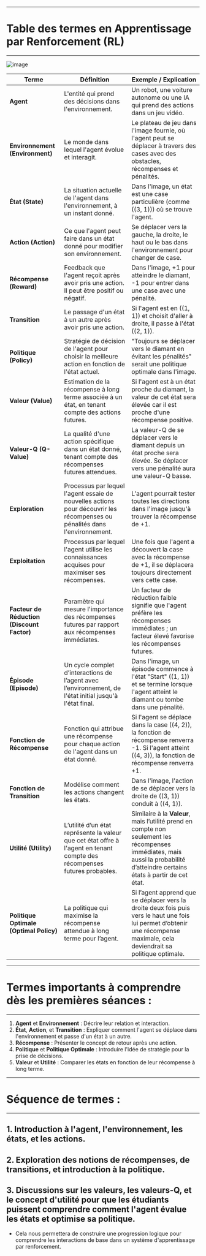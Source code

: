 -----------------------------------------------------------------------------
# **Table des termes en Apprentissage par Renforcement (RL)**
-----------------------------------------------------------------------------

![image](https://github.com/user-attachments/assets/34d38192-2ad9-4893-87d7-fb2a7ad8e0d0)



| **Terme**      | **Définition**                                                                 | **Exemple / Explication**                                                                                                                                                                      |
|----------------|-------------------------------------------------------------------------------|-----------------------------------------------------------------------------------------------------------------------------------------------------------------------------------------------|
| **Agent**      | L'entité qui prend des décisions dans l'environnement.                                                             | Un robot, une voiture autonome ou une IA qui prend des actions dans un jeu vidéo.                                                                                                              |
| **Environnement (Environment)** | Le monde dans lequel l'agent évolue et interagit.                                                    | Le plateau de jeu dans l'image fournie, où l'agent peut se déplacer à travers des cases avec des obstacles, récompenses et pénalités.                                                          |
| **État (State)** | La situation actuelle de l'agent dans l'environnement, à un instant donné.                                          | Dans l'image, un état est une case particulière (comme \((3, 1)\)) où se trouve l'agent.                                                                                                        |
| **Action (Action)** | Ce que l'agent peut faire dans un état donné pour modifier son environnement.                                       | Se déplacer vers la gauche, la droite, le haut ou le bas dans l'environnement pour changer de case.                                                                                             |
| **Récompense (Reward)** | Feedback que l'agent reçoit après avoir pris une action. Il peut être positif ou négatif.                     | Dans l'image, +1 pour atteindre le diamant, -1 pour entrer dans une case avec une pénalité.                                                                                                     |
| **Transition**  | Le passage d'un état à un autre après avoir pris une action.                                                        | Si l'agent est en \((1, 1)\) et choisit d'aller à droite, il passe à l'état \((2, 1)\).                                                                                                        |
| **Politique (Policy)** | Stratégie de décision de l'agent pour choisir la meilleure action en fonction de l'état actuel.                 | "Toujours se déplacer vers le diamant en évitant les pénalités" serait une politique optimale dans l'image.                                                                                      |
| **Valeur (Value)** | Estimation de la récompense à long terme associée à un état, en tenant compte des actions futures.                  | Si l'agent est à un état proche du diamant, la valeur de cet état sera élevée car il est proche d'une récompense positive.                                                                       |
| **Valeur-Q (Q-Value)** | La qualité d'une action spécifique dans un état donné, tenant compte des récompenses futures attendues.          | La valeur-Q de se déplacer vers le diamant depuis un état proche sera élevée. Se déplacer vers une pénalité aura une valeur-Q basse.                                                            |
| **Exploration** | Processus par lequel l'agent essaie de nouvelles actions pour découvrir les récompenses ou pénalités dans l'environnement. | L'agent pourrait tester toutes les directions dans l'image jusqu'à trouver la récompense de +1.                                                                                                 |
| **Exploitation** | Processus par lequel l'agent utilise les connaissances acquises pour maximiser ses récompenses.                      | Une fois que l'agent a découvert la case avec la récompense de +1, il se déplacera toujours directement vers cette case.                                                                        |
| **Facteur de Réduction (Discount Factor)** | Paramètre qui mesure l'importance des récompenses futures par rapport aux récompenses immédiates.   | Un facteur de réduction faible signifie que l'agent préfère les récompenses immédiates ; un facteur élevé favorise les récompenses futures.                                                      |
| **Épisode (Episode)** | Un cycle complet d’interactions de l’agent avec l’environnement, de l'état initial jusqu'à l'état final.        | Dans l'image, un épisode commence à l'état "Start" \((1, 1)\) et se termine lorsque l'agent atteint le diamant ou tombe dans une pénalité.                                                      |
| **Fonction de Récompense** | Fonction qui attribue une récompense pour chaque action de l'agent dans un état donné.                       | Si l'agent se déplace dans la case \((4, 2)\), la fonction de récompense renverra -1. Si l'agent atteint \((4, 3)\), la fonction de récompense renverra +1.                                      |
| **Fonction de Transition** | Modélise comment les actions changent les états.                                                        | Dans l'image, l'action de se déplacer vers la droite de \((3, 1)\) conduit à \((4, 1)\).                                                                                                       |
| **Utilité (Utility)** | L’utilité d’un état représente la valeur que cet état offre à l'agent en tenant compte des récompenses futures probables. | Similaire à la **Valeur**, mais l’utilité prend en compte non seulement les récompenses immédiates, mais aussi la probabilité d’atteindre certains états à partir de cet état. |
| **Politique Optimale (Optimal Policy)** | La politique qui maximise la récompense attendue à long terme pour l’agent.                     | Si l’agent apprend que se déplacer vers la droite deux fois puis vers le haut une fois lui permet d’obtenir une récompense maximale, cela deviendrait sa politique optimale.                    |

-----------------------------------------------------------------------------
# **Termes importants à comprendre dès les premières séances :**
-----------------------------------------------------------------------------

1. **Agent** et **Environnement** : Décrire leur relation et interaction.
2. **État**, **Action**, et **Transition** : Expliquer comment l'agent se déplace dans l'environnement et passe d'un état à un autre.
3. **Récompense** : Présenter le concept de retour après une action.
4. **Politique** et **Politique Optimale** : Introduire l'idée de stratégie pour la prise de décisions.
5. **Valeur** et **Utilité** : Comparer les états en fonction de leur récompense à long terme.

-----------------------------------------------------------------------------
# **Séquence de termes** :
-----------------------------------------------------------------------------

## 1. Introduction à l'**agent**, l'**environnement**, les **états**, et les **actions**.
## 2. Exploration des notions de **récompenses**, de **transitions**, et introduction à la **politique**.
## 3. Discussions sur les **valeurs**, les **valeurs-Q**, et le concept d'**utilité** pour que les étudiants puissent comprendre comment l'agent évalue les états et optimise sa politique.

- Cela nous permettera de construire une progression logique pour comprendre les interactions de base dans un système d'apprentissage par renforcement.
